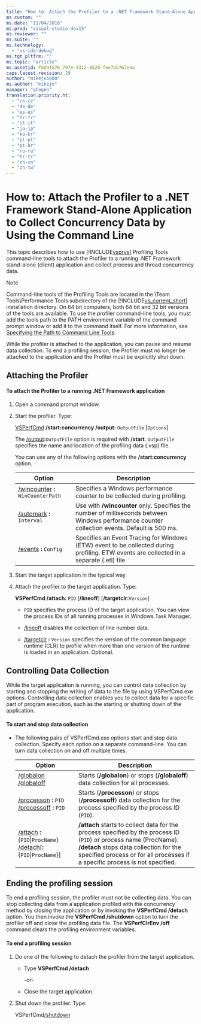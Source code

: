 ```yaml
---
title: "How to: Attach the Profiler to a .NET Framework Stand-Alone Application to Collect Concurrency Data by Using the Command Line | Microsoft Docs"
ms.custom: ""
ms.date: "11/04/2016"
ms.prod: "visual-studio-dev15"
ms.reviewer: ""
ms.suite: ""
ms.technology: 
  - "vs-ide-debug"
ms.tgt_pltfrm: ""
ms.topic: "article"
ms.assetid: fdd41576-797e-4312-8520-fee7bb767e4a
caps.latest.revision: 29
author: "mikejo5000"
ms.author: "mikejo"
manager: "ghogen"
translation.priority.ht: 
  - "cs-cz"
  - "de-de"
  - "es-es"
  - "fr-fr"
  - "it-it"
  - "ja-jp"
  - "ko-kr"
  - "pl-pl"
  - "pt-br"
  - "ru-ru"
  - "tr-tr"
  - "zh-cn"
  - "zh-tw"
---
```

# How to: Attach the Profiler to a .NET Framework Stand-Alone Application to Collect Concurrency Data by Using the Command Line
This topic describes how to use [!INCLUDE[vsprvs](../code-quality/includes/vsprvs_md.md)] Profiling Tools command-line tools to attach the Profiler to a running .NET Framework stand-alone (client) application and collect process and thread concurrency data.  
  
> [!NOTE]
>  Command-line tools of the Profiling Tools are located in the \Team Tools\Performance Tools subdirectory of the [!INCLUDE[vs_current_short](../code-quality/includes/vs_current_short_md.md)] installation directory. On 64 bit computers, both 64 bit and 32 bit versions of the tools are available. To use the profiler command-line tools, you must add the tools path to the PATH environment variable of the command prompt window or add it to  the command itself. For more information, see [Specifying the Path to Command Line Tools](../profiling/specifying-the-path-to-profiling-tools-command-line-tools.md).  
  
 While the profiler is attached to the application, you can pause and resume data collection. To end a profiling session, the Profiler must no longer be attached to the application and the Profiler must be explicitly shut down.  
  
## Attaching the Profiler  
  
#### To attach the Profiler to a running .NET Framework application  
  
1.  Open a command prompt window.  
  
2.  Start the profiler. Type:  
  
     [VSPerfCmd](../profiling/vsperfcmd.md) **/start:concurrency  /output:** `OutputFile` [`Options`]  
  
     The [/output](../profiling/output.md)**:**`OutputFile` option is required with **/start**. `OutputFile` specifies the name and location of the profiling data (.vsp) file.  
  
     You can use any of the following options with the **/start:concurrency** option.  
  
    |Option|Description|  
    |------------|-----------------|  
    |[/wincounter](../profiling/wincounter.md) **:** `WinCounterPath`|Specifies a Windows performance counter to be collected during profiling.|  
    |[/automark](../profiling/automark.md) **:** `Interval`|Use with **/wincounter** only. Specifies the number of milliseconds between Windows performance counter collection events. Default is 500 ms.|  
    |[/events](../profiling/events-vsperfcmd.md) **:** `Config`|Specifies an Event Tracing for Windows (ETW) event to be collected during profiling. ETW events are collected in a separate (.etl) file.|  
  
3.  Start the target application in the typical way.  
  
4.  Attach the profiler to the target application. Type:  
  
     **VSPerfCmd /attach:** `PID` [**/lineoff**] [**/targetclr:**`Version`]  
  
    -   `PID` specifies the process ID of the target application. You can view the process IDs of all running processes in Windows Task Manager.  
  
    -   [/lineoff](../profiling/lineoff.md) disables the collection of line number data.  
  
    -   [/targetclr](../profiling/targetclr.md) **:** `Version` specifies the version of the common language runtime (CLR) to profile when more than one version of the runtime is loaded in an application. Optional.  
  
## Controlling Data Collection  
 While the target application is running, you can control data collection by starting and stopping the writing of data to the file by using VSPerfCmd.exe options. Controlling data collection enables you to collect data for a specific part of program execution, such as the starting or shutting down of the application.  
  
#### To start and stop data collection  
  
-   The following pairs of VSPerfCmd.exe options start and stop data collection. Specify each option on a separate command-line. You can turn data collection on and off multiple times.  
  
    |Option|Description|  
    |------------|-----------------|  
    |[/globalon /globaloff](../profiling/globalon-and-globaloff.md)|Starts (**/globalon**) or stops (**/globaloff**) data collection for all processes.|  
    |[/processon](../profiling/processon-and-processoff.md) **:** `PID` [/processoff](../profiling/processon-and-processoff.md) **:** `PID`|Starts (**/processon**) or stops (**/processoff**) data collection for the process specified by the process ID (`PID`).|  
    |[/attach](../profiling/attach.md) **:**{`PID`&#124;`ProcName`} [/detach](../profiling/detach.md)[**:**{`PID`&#124;`ProcName`}]|**/attach** starts to collect data for the process specified by the process ID (`PID`) or process name (ProcName). **/detach** stops data collection for the specified process or for all processes if a specific process is not specified.|  
  
## Ending the profiling session  
 To end a profiling session, the profiler must not be collecting data. You can stop collecting data from a application profiled with the concurrency method by closing the application or by invoking the **VSPerfCmd /detach** option. You then invoke the **VSPerfCmd /shutdown** option to turn the profiler off and close the profiling data file. The **VSPerfClrEnv /off** command clears the profiling environment variables.  
  
#### To end a profiling session  
  
1.  Do one of the following to detach the profiler from the target application.  
  
    -   Type **VSPerfCmd /detach**  
  
         -or-  
  
    -   Close the target application.  
  
2.  Shut down the profiler. Type:  
  
     VSPerfCmd[/shutdown](../profiling/shutdown.md)